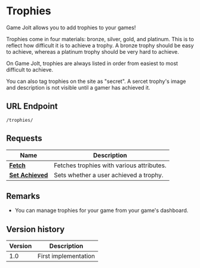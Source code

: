 # Trophies

Game Jolt allows you to add trophies to your games!

Trophies come in four materials: bronze, silver, gold, and platinum. This is to reflect how difficult it is to achieve a trophy. A bronze trophy should be easy to achieve, whereas a platinum trophy should be very hard to achieve.

On Game Jolt, trophies are always listed in order from easiest to most difficult to achieve.

You can also tag trophies on the site as "secret". A sercet trophy's image and description is not visible until a gamer has achieved it.

## URL Endpoint

```
/trophies/
```

## Requests

Name | Description
---								| ---
[**Fetch**](fetch.md) | Fetches trophies with various attributes.
[**Set Achieved**](set-achieved.md) | Sets whether a user achieved a trophy.

## Remarks

- You can manage trophies for your game from your game's dashboard.

## Version history

Version		| Description
---			| ---
1.0			| First implementation

